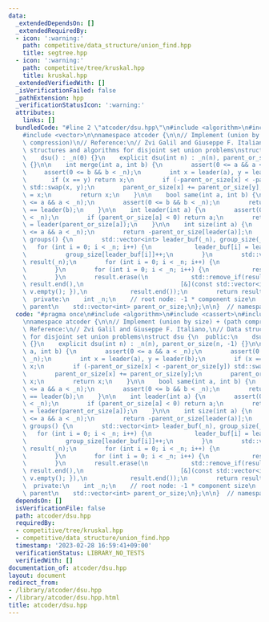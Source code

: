 ```yaml
---
data:
  _extendedDependsOn: []
  _extendedRequiredBy:
  - icon: ':warning:'
    path: competitive/data_structure/union_find.hpp
    title: segtree.hpp
  - icon: ':warning:'
    path: competitive/tree/kruskal.hpp
    title: kruskal.hpp
  _extendedVerifiedWith: []
  _isVerificationFailed: false
  _pathExtension: hpp
  _verificationStatusIcon: ':warning:'
  attributes:
    links: []
  bundledCode: "#line 2 \"atcoder/dsu.hpp\"\n#include <algorithm>\n#include <cassert>\n\
    #include <vector>\n\nnamespace atcoder {\n\n// Implement (union by size) + (path\
    \ compression)\n// Reference:\n// Zvi Galil and Giuseppe F. Italiano,\n// Data\
    \ structures and algorithms for disjoint set union problems\nstruct dsu {\n  public:\n\
    \    dsu() : _n(0) {}\n    explicit dsu(int n) : _n(n), parent_or_size(n, -1)\
    \ {}\n\n    int merge(int a, int b) {\n        assert(0 <= a && a < _n);\n   \
    \     assert(0 <= b && b < _n);\n        int x = leader(a), y = leader(b);\n \
    \       if (x == y) return x;\n        if (-parent_or_size[x] < -parent_or_size[y])\
    \ std::swap(x, y);\n        parent_or_size[x] += parent_or_size[y];\n        parent_or_size[y]\
    \ = x;\n        return x;\n    }\n\n    bool same(int a, int b) {\n        assert(0\
    \ <= a && a < _n);\n        assert(0 <= b && b < _n);\n        return leader(a)\
    \ == leader(b);\n    }\n\n    int leader(int a) {\n        assert(0 <= a && a\
    \ < _n);\n        if (parent_or_size[a] < 0) return a;\n        return parent_or_size[a]\
    \ = leader(parent_or_size[a]);\n    }\n\n    int size(int a) {\n        assert(0\
    \ <= a && a < _n);\n        return -parent_or_size[leader(a)];\n    }\n\n    std::vector<std::vector<int>>\
    \ groups() {\n        std::vector<int> leader_buf(_n), group_size(_n);\n     \
    \   for (int i = 0; i < _n; i++) {\n            leader_buf[i] = leader(i);\n \
    \           group_size[leader_buf[i]]++;\n        }\n        std::vector<std::vector<int>>\
    \ result(_n);\n        for (int i = 0; i < _n; i++) {\n            result[i].reserve(group_size[i]);\n\
    \        }\n        for (int i = 0; i < _n; i++) {\n            result[leader_buf[i]].push_back(i);\n\
    \        }\n        result.erase(\n            std::remove_if(result.begin(),\
    \ result.end(),\n                           [&](const std::vector<int>& v) { return\
    \ v.empty(); }),\n            result.end());\n        return result;\n    }\n\n\
    \  private:\n    int _n;\n    // root node: -1 * component size\n    // otherwise:\
    \ parent\n    std::vector<int> parent_or_size;\n};\n\n}  // namespace atcoder\n"
  code: "#pragma once\n#include <algorithm>\n#include <cassert>\n#include <vector>\n\
    \nnamespace atcoder {\n\n// Implement (union by size) + (path compression)\n//\
    \ Reference:\n// Zvi Galil and Giuseppe F. Italiano,\n// Data structures and algorithms\
    \ for disjoint set union problems\nstruct dsu {\n  public:\n    dsu() : _n(0)\
    \ {}\n    explicit dsu(int n) : _n(n), parent_or_size(n, -1) {}\n\n    int merge(int\
    \ a, int b) {\n        assert(0 <= a && a < _n);\n        assert(0 <= b && b <\
    \ _n);\n        int x = leader(a), y = leader(b);\n        if (x == y) return\
    \ x;\n        if (-parent_or_size[x] < -parent_or_size[y]) std::swap(x, y);\n\
    \        parent_or_size[x] += parent_or_size[y];\n        parent_or_size[y] =\
    \ x;\n        return x;\n    }\n\n    bool same(int a, int b) {\n        assert(0\
    \ <= a && a < _n);\n        assert(0 <= b && b < _n);\n        return leader(a)\
    \ == leader(b);\n    }\n\n    int leader(int a) {\n        assert(0 <= a && a\
    \ < _n);\n        if (parent_or_size[a] < 0) return a;\n        return parent_or_size[a]\
    \ = leader(parent_or_size[a]);\n    }\n\n    int size(int a) {\n        assert(0\
    \ <= a && a < _n);\n        return -parent_or_size[leader(a)];\n    }\n\n    std::vector<std::vector<int>>\
    \ groups() {\n        std::vector<int> leader_buf(_n), group_size(_n);\n     \
    \   for (int i = 0; i < _n; i++) {\n            leader_buf[i] = leader(i);\n \
    \           group_size[leader_buf[i]]++;\n        }\n        std::vector<std::vector<int>>\
    \ result(_n);\n        for (int i = 0; i < _n; i++) {\n            result[i].reserve(group_size[i]);\n\
    \        }\n        for (int i = 0; i < _n; i++) {\n            result[leader_buf[i]].push_back(i);\n\
    \        }\n        result.erase(\n            std::remove_if(result.begin(),\
    \ result.end(),\n                           [&](const std::vector<int>& v) { return\
    \ v.empty(); }),\n            result.end());\n        return result;\n    }\n\n\
    \  private:\n    int _n;\n    // root node: -1 * component size\n    // otherwise:\
    \ parent\n    std::vector<int> parent_or_size;\n};\n\n}  // namespace atcoder\n"
  dependsOn: []
  isVerificationFile: false
  path: atcoder/dsu.hpp
  requiredBy:
  - competitive/tree/kruskal.hpp
  - competitive/data_structure/union_find.hpp
  timestamp: '2023-02-28 16:59:41+09:00'
  verificationStatus: LIBRARY_NO_TESTS
  verifiedWith: []
documentation_of: atcoder/dsu.hpp
layout: document
redirect_from:
- /library/atcoder/dsu.hpp
- /library/atcoder/dsu.hpp.html
title: atcoder/dsu.hpp
---
```

